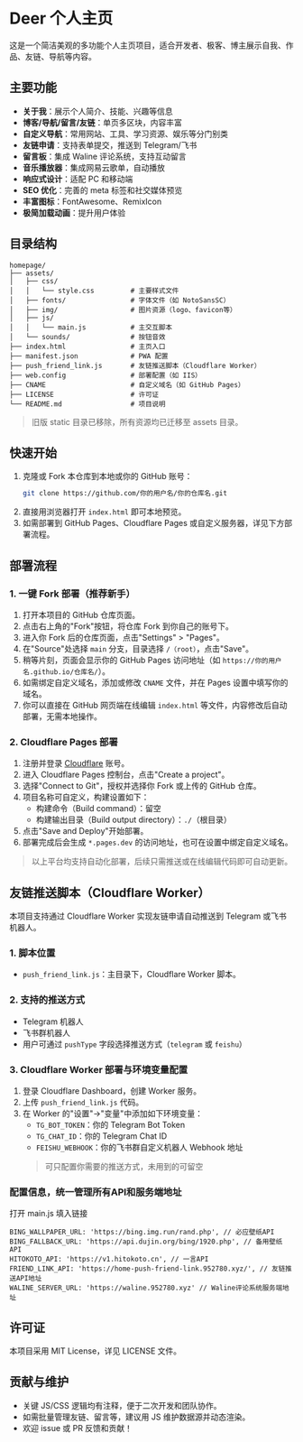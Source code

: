 # Deer 个人主页

这是一个简洁美观的多功能个人主页项目，适合开发者、极客、博主展示自我、作品、友链、导航等内容。

## 主要功能

- **关于我**：展示个人简介、技能、兴趣等信息
- **博客/导航/留言/友链**：单页多区块，内容丰富
- **自定义导航**：常用网站、工具、学习资源、娱乐等分门别类
- **友链申请**：支持表单提交，推送到 Telegram/飞书
- **留言板**：集成 Waline 评论系统，支持互动留言
- **音乐播放器**：集成网易云歌单，自动播放
- **响应式设计**：适配 PC 和移动端
- **SEO 优化**：完善的 meta 标签和社交媒体预览
- **丰富图标**：FontAwesome、RemixIcon
- **极简加载动画**：提升用户体验

## 目录结构

```
homepage/
├── assets/
│   ├── css/
│   │   └── style.css         # 主要样式文件
│   ├── fonts/                # 字体文件（如 NotoSansSC）
│   ├── img/                  # 图片资源（logo、favicon等）
│   ├── js/
│   │   └── main.js           # 主交互脚本
│   └── sounds/               # 按钮音效
├── index.html                # 主页入口
├── manifest.json             # PWA 配置
├── push_friend_link.js       # 友链推送脚本（Cloudflare Worker）
├── web.config                # 部署配置（如 IIS）
├── CNAME                     # 自定义域名（如 GitHub Pages）
├── LICENSE                   # 许可证
└── README.md                 # 项目说明
```

> 旧版 static 目录已移除，所有资源均已迁移至 assets 目录。

## 快速开始

1. 克隆或 Fork 本仓库到本地或你的 GitHub 账号：
   ```bash
   git clone https://github.com/你的用户名/你的仓库名.git
   ```
2. 直接用浏览器打开 `index.html` 即可本地预览。
3. 如需部署到 GitHub Pages、Cloudflare Pages 或自定义服务器，详见下方部署流程。

## 部署流程

### 1. 一键 Fork 部署（推荐新手）

1. 打开本项目的 GitHub 仓库页面。
2. 点击右上角的"Fork"按钮，将仓库 Fork 到你自己的账号下。
3. 进入你 Fork 后的仓库页面，点击"Settings" > "Pages"。
4. 在"Source"处选择 `main` 分支，目录选择 `/（root）`，点击"Save"。
5. 稍等片刻，页面会显示你的 GitHub Pages 访问地址（如 `https://你的用户名.github.io/仓库名/`）。
6. 如需绑定自定义域名，添加或修改 `CNAME` 文件，并在 Pages 设置中填写你的域名。
7. 你可以直接在 GitHub 网页端在线编辑 `index.html` 等文件，内容修改后自动部署，无需本地操作。

### 2. Cloudflare Pages 部署

1. 注册并登录 [Cloudflare](https://dash.cloudflare.com/) 账号。
2. 进入 Cloudflare Pages 控制台，点击"Create a project"。
3. 选择"Connect to Git"，授权并选择你 Fork 或上传的 GitHub 仓库。
4. 项目名称可自定义，构建设置如下：
   - 构建命令（Build command）：留空
   - 构建输出目录（Build output directory）：`./`（根目录）
5. 点击"Save and Deploy"开始部署。
6. 部署完成后会生成 `*.pages.dev` 的访问地址，也可在设置中绑定自定义域名。

> 以上平台均支持自动化部署，后续只需推送或在线编辑代码即可自动更新。

## 友链推送脚本（Cloudflare Worker）

本项目支持通过 Cloudflare Worker 实现友链申请自动推送到 Telegram 或飞书机器人。

### 1. 脚本位置
- `push_friend_link.js`：主目录下，Cloudflare Worker 脚本。

### 2. 支持的推送方式
- Telegram 机器人
- 飞书群机器人
- 用户可通过 `pushType` 字段选择推送方式（`telegram` 或 `feishu`）

### 3. Cloudflare Worker 部署与环境变量配置
1. 登录 Cloudflare Dashboard，创建 Worker 服务。
2. 上传 `push_friend_link.js` 代码。
3. 在 Worker 的"设置"->"变量"中添加如下环境变量：
   - `TG_BOT_TOKEN`：你的 Telegram Bot Token
   - `TG_CHAT_ID`：你的 Telegram Chat ID
   - `FEISHU_WEBHOOK`：你的飞书群自定义机器人 Webhook 地址
   > 可只配置你需要的推送方式，未用到的可留空

### 配置信息，统一管理所有API和服务端地址

打开 main.js 填入链接
```
BING_WALLPAPER_URL: 'https://bing.img.run/rand.php', // 必应壁纸API
BING_FALLBACK_URL: 'https://api.dujin.org/bing/1920.php', // 备用壁纸API
HITOKOTO_API: 'https://v1.hitokoto.cn', // 一言API
FRIEND_LINK_API: 'https://home-push-friend-link.952780.xyz/', // 友链推送API地址
WALINE_SERVER_URL: 'https://waline.952780.xyz' // Waline评论系统服务端地址
```

## 许可证

本项目采用 MIT License，详见 LICENSE 文件。

## 贡献与维护

- 关键 JS/CSS 逻辑均有注释，便于二次开发和团队协作。
- 如需批量管理友链、留言等，建议用 JS 维护数据源并动态渲染。
- 欢迎 issue 或 PR 反馈和贡献！